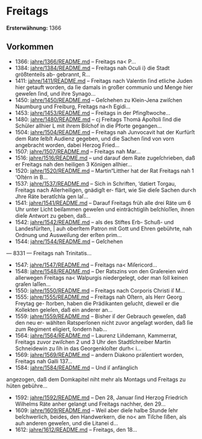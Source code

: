 # Freitags

**Ersterwähnung:** 1366

## Vorkommen
- 1366: [jahre/1366/README.md](../jahre/1366/README.md) – Freitags na< P...
- 1384: [jahre/1384/README.md](../jahre/1384/README.md) – Freitags nah Oculi i} die Stadt größtenteils ab-
gebrannt, R...
- 1411: [jahre/1411/README.md](../jahre/1411/README.md) – Freitags nach Valentin ſind etliche Juden hier getauft
worden, da ſie damals in großer communio und Menge
hier geweſen ſind, und ihre Synago...
- 1450: [jahre/1450/README.md](../jahre/1450/README.md) – Geſchehen zu Klein-Jena
zwiſchen Naumburg und Freiburg, Freitags na<h Egidi...
- 1453: [jahre/1453/README.md](../jahre/1453/README.md) – Freitags in der Pfingſtwoche...
- 1480: [jahre/1480/README.md](../jahre/1480/README.md) – cj Freitags Thomä Apoſtoli ſind die Schüler allhier
L mit ihrem Biſchof in die Pforte gegangen...
- 1504: [jahre/1504/README.md](../jahre/1504/README.md) – Freitags nah Junvocavit hat der Kurfürſt dem Rate
ſelbſt Audienz gegeben, und die Sachen ſind von vorn
angebracht worden, dabei Herzog Fried...
- 1507: [jahre/1507/README.md](../jahre/1507/README.md) – Freitags nah Mar...
- 1516: [jahre/1516/README.md](../jahre/1516/README.md) – und darauf dem
Rate zugeſchrieben, daß er Freitags nah den heiligen
3 Königen allhier...
- 1520: [jahre/1520/README.md](../jahre/1520/README.md) – Martin“Litther hat der Rat Freitags nah
1 ‘Oſtérn in B...
- 1537: [jahre/1537/README.md](../jahre/1537/README.md) – Sich in Schriften,
‘datiert Torgau, Freitags nach Allerheiligen, gnädigſt er-
flärt, wie Sie dieſe Sachen dur<h Jhre Räte beratſchla gen
laſ...
- 1541: [jahre/1541/README.md](../jahre/1541/README.md) – Darauf Freitags früh alle
drei Räte um 6 Uhr unter Licht beiſammen geweſen und
einträchtiglih beſchloſſen, ihnen dieſe Antwort zu geben,
daß...
- 1542: [jahre/1542/README.md](../jahre/1542/README.md) – als des Stiftes Erb- Schuß- und Landesfürſten, |
auh oberſtem Patron mit Gott und Ehren gebührte, nah
Ordnung und Ausweiſung der erſten prim...
- 1544: [jahre/1544/README.md](../jahre/1544/README.md) – Geſchehen


— 8331 —
Freitags nah Trinitatis...
- 1547: [jahre/1547/README.md](../jahre/1547/README.md) – Freitags na< Miſericord...
- 1548: [jahre/1548/README.md](../jahre/1548/README.md) – Der Ratszins von den Graſereien wird allerwegen
Freitags na< Walpurgis niedergelegt, oder man ſoll
keinen graſen laſſen...
- 1550: [jahre/1550/README.md](../jahre/1550/README.md) – Freitags nach Corporis Christi iſ M...
- 1555: [jahre/1555/README.md](../jahre/1555/README.md) – Freitags nah Oſtern, als Herr Georg Freytag ge-
ſtorben, haben die Prädikanten geſucht, dieweil er die
Kollekten geleſen, daß ein anderer an...
- 1559: [jahre/1559/README.md](../jahre/1559/README.md) – Bisher iſ der Gebrauch geweſen, daß den neu er-
wählten Ratsperſonen nicht zuvor angeſagt worden, daß
ſie zum Regiment eligiert, ſondern hab...
- 1564: [jahre/1564/README.md](../jahre/1564/README.md) – Laurenz Liñdemann, Kammerrat,
Freitags zuvor zwiſchen 2 und 3 Uhr den Stadtſchreiber
Martin Schneidewin zu ſih in das Georgenkloſter durh<
i...
- 1569: [jahre/1569/README.md](../jahre/1569/README.md) – andern Diakono präſentiert
worden, Freitags nah Galli 137...
- 1584: [jahre/1584/README.md](../jahre/1584/README.md) – Und iſ anfänglich


angezogen, daß dem Domkapitel niht mehr als Montags
und Freitags zu hüten gebühre...
- 1592: [jahre/1592/README.md](../jahre/1592/README.md) – Den 28, Januar ſind Herzog Friedrich Wilhelms Räte
anher gelangt und Freitags nachher, den 29...
- 1609: [jahre/1609/README.md](../jahre/1609/README.md) – Weil aber dieſe halbe
Stunde ſehr beſchwerlich, beides, den Handwerkern, die
no< am Tiſche ſißen, als auh anderen geweſen, und die
Litanei d...
- 1612: [jahre/1612/README.md](../jahre/1612/README.md) – Freitags, den 18...
